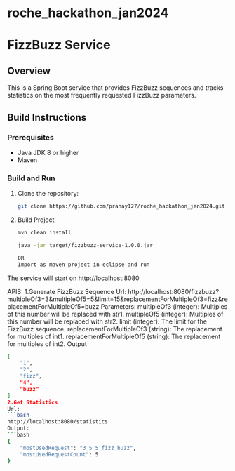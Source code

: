 # roche_hackathon_jan2024
# FizzBuzz Service

## Overview

This is a Spring Boot service that provides FizzBuzz sequences and tracks statistics on the most frequently requested FizzBuzz parameters.

## Build Instructions

### Prerequisites
- Java JDK 8 or higher
- Maven

### Build and Run
1. Clone the repository:
   ```bash
   git clone https://github.com/pranay127/roche_hackathon_jan2024.git
   
2. Build Project
   ```bash
   mvn clean install

   java -jar target/fizzbuzz-service-1.0.0.jar
   
   OR
   Import as maven project in eclipse and run

The service will start on http://localhost:8080

APIS:
1.Generate FizzBuzz Sequence
   Url:
   http://localhost:8080/fizzbuzz?multipleOf3=3&multipleOf5=5&limit=15&replacementForMultipleOf3=fizz&replacementForMultipleOf5=buzz
   Parameters:
   multipleOf3 (integer): Multiples of this number will be replaced with str1.
   multipleOf5 (integer): Multiples of this number will be replaced with str2.
   limit (integer): The limit for the FizzBuzz sequence.
   replacementForMultipleOf3 (string): The replacement for multiples of int1.
   replacementForMultipleOf5 (string): The replacement for multiples of int2.
   Output
   ```bash
   [
       "1",
       "2",
       "fizz",
       "4",
       "buzz"
   ]
2.Get Statistics
   Url:
   ```bash 
   http://localhost:8080/statistics
   Output:
   ```bash 
   {
       "mostUsedRequest": "3_5_5_fizz_buzz",
       "mostUsedRequestCount": 5
   }





 
